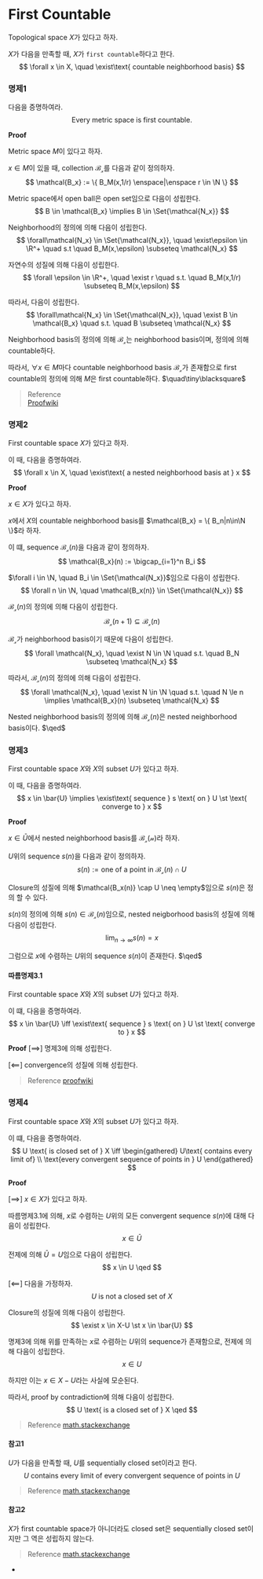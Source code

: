 # First Countable
Topological space $X$가 있다고 하자.

$X$가 다음을 만족할 때, $X$가 `first countable`하다고 한다.
$$ \forall x \in X, \quad \exist\text{ countable neighborhood basis} $$

### 명제1
다음을 증명하여라.
$$ \text{Every metric space is first countable.} $$

**Proof**

Metric space $M$이 있다고 하자.

$x \in M$이 있을 때, collection $\mathcal{B_x}$를 다음과 같이 정의하자.
$$ \mathcal{B_x} := \{ B_M(x,1/r) \enspace|\enspace r \in \N \} $$

Metric space에서 open ball은 open set임으로 다음이 성립한다.
$$ B \in \mathcal{B_x} \implies B \in \Set{\mathcal{N_x}} $$

Neighborhood의 정의에 의해 다음이 성립한다.
$$ \forall\mathcal{N_x} \in \Set{\mathcal{N_x}}, \quad \exist\epsilon \in \R^+ \quad s.t \quad B_M(x,\epsilon) \subseteq \mathcal{N_x} $$

자연수의 성질에 의해 다음이 성립한다.
$$ \forall \epsilon \in \R^+, \quad \exist r \quad s.t. \quad B_M(x,1/r) \subseteq B_M(x,\epsilon) $$

따라서, 다음이 성립한다.
$$ \forall\mathcal{N_x} \in \Set{\mathcal{N_x}}, \quad \exist B \in \mathcal{B_x} \quad s.t. \quad B \subseteq \mathcal{N_x} $$

Neighborhood basis의 정의에 의해 $\mathcal{B_x}$는 neighborhood basis이며, 정의에 의해 countable하다.

따라서, $\forall x\in M$마다 countable neighborhood basis $\mathcal{B_x}$가 존재함으로 first countable의 정의에 의해 $M$은 first countable하다. $\quad\tiny\blacksquare$

> Reference  
> [Proofwiki](https://proofwiki.org/wiki/Metric_Space_is_First-Countable)

### 명제2
First countable space $X$가 있다고 하자.

이 때, 다음을 증명하여라.
$$ \forall x \in X, \quad \exist\text{ a nested neighborhood basis at } x $$

**Proof**

$x \in X$가 있다고 하자.

$x$에서 $X$의 countable neighborhood basis를 $\mathcal{B_x} = \{ B_n|n\in\N \}$라 하자.

이 떄, sequence $\mathcal{B_x}(n)$을 다음과 같이 정의하자.
$$ \mathcal{B_x}(n) := \bigcap_{i=1}^n B_i $$

$\forall i \in \N, \quad B_i \in \Set{\mathcal{N_x}}$임으로 다음이 성립한다.
$$ \forall n \in \N, \quad \mathcal{B_x(n)} \in \Set{\mathcal{N_x}} $$

$\mathcal{B_x}(n)$의 정의에 의해 다음이 성립한다.
$$ \mathcal{B_x}(n+1) \subseteq \mathcal{B_x}(n) $$

$\mathcal{B_x}$가 neighborhood basis이기 때문에 다음이 성립한다.
$$ \forall \mathcal{N_x}, \quad \exist N \in \N \quad s.t. \quad B_N \subseteq \mathcal{N_x} $$

따라서, $\mathcal{B_x}(n)$의 정의에 의해 다음이 성립한다.
$$ \forall \mathcal{N_x}, \quad \exist N \in \N \quad s.t. \quad N \le n \implies  \mathcal{B_x}(n) \subseteq \mathcal{N_x} $$

Nested neighborhood basis의 정의에 의해 $\mathcal{B_x}(n)$은 nested neighborhood basis이다. $\qed$

### 명제3
First countable space $X$와 $X$의 subset $U$가 있다고 하자.

이 때, 다음을 증명하여라.
$$ x \in \bar{U} \implies \exist\text{ sequence } s \text{ on } U \st \text{ converge to } x $$

**Proof**

$x \in \bar{U}$에서 nested neighborhood basis를 $\mathcal{B_x(n)}$라 하자.

$U$위의 sequence $s(n)$을 다음과 같이 정의하자.
$$ s(n) := \text{one of a point in } \mathcal{B_x}(n) \cap U$$

Closure의 성질에 의해 $\mathcal{B_x(n)} \cap U \neq \empty$임으로 $s(n)$은 정의 할 수 있다.

$s(n)$의 정의에 의해 $s(n) \in \mathcal{B_x}(n)$임으로, nested neigborhood basis의 성질에 의해 다음이 성립한다.
$$ \lim_{n \rightarrow \infty} s(n) = x $$

그럼으로 $x$에 수렴하는 $U$위의 sequence $s(n)$이 존재한다. $\qed$

#### 따름명제3.1
First countable space $X$와 $X$의 subset $U$가 있다고 하자.

이 떄, 다음을 증명하여라.
$$ x \in \bar{U} \iff \exist\text{ sequence } s \text{ on } U \st \text{ converge to } x $$

**Proof**
[$\implies$]
명제3에 의해 성립한다.

[$\impliedby$]
convergence의 성질에 의해 성립한다.

> Reference
> [proofwiki](https://proofwiki.org/wiki/Sequence_Lemma)

### 명제4
First countable space $X$와 $X$의 subset $U$가 있다고 하자.

이 떄, 다음을 증명하여라.
$$ U \text{ is closed set of } X \iff \begin{gathered} U\text{ contains every limit of} \\ \text{every convergent sequence of points in } U \end{gathered}  $$

**Proof**

[$\implies$]
$x \in X$가 있다고 하자.

따름명제3.1에 의해, $x$로 수렴하는 $U$위의 모든 convergent sequence $s(n)$에 대해 다음이 성립한다.
$$ x \in \bar{U} $$

전제에 의해 $\bar{U} = U$임으로 다음이 성립한다.
$$ x \in U \qed $$

[$\impliedby$]
다음을 가정하자.
$$ U \text{ is not a closed set of } X $$

Closure의 성질에 의해 다음이 성립한다.
$$ \exist x \in X-U \st x \in \bar{U} $$

명제3에 의해 위를 만족하는 $x$로 수렴하는 $U$위의 sequence가 존재함으로, 전제에 의해 다음이 성립한다.
$$ x \in U $$

하지만 이는 $x \in X-U$라는 사실에 모순된다.

따라서, proof by contradiction에 의해 다음이 성립한다.
$$ U \text{ is a closed set of } X \qed $$

> Reference
> [math.stackexchange](https://math.stackexchange.com/questions/3002079/what-is-the-proof-that-first-countable-is-sufficient-to-say-that-sequentially-cl)

#### 참고1
$U$가 다음을 만족할 때, $U$를 sequentially closed set이라고 한다.
$$ U\text{ contains every limit of every convergent sequence of points in } U $$

> Reference
> [math.stackexchange](https://math.stackexchange.com/questions/1912653/a-subset-of-a-topological-space-is-closed-iff-it-contains-all-its-limit-points)

#### 참고2
$X$가 first countable space가 아니더라도 closed set은 sequentially closed set이지만 그 역은 성립하지 않는다.

> Reference
> [math.stackexchange](https://math.stackexchange.com/questions/2940442/why-closed-implies-sequentially-closed-but-not-the-converse)




-
